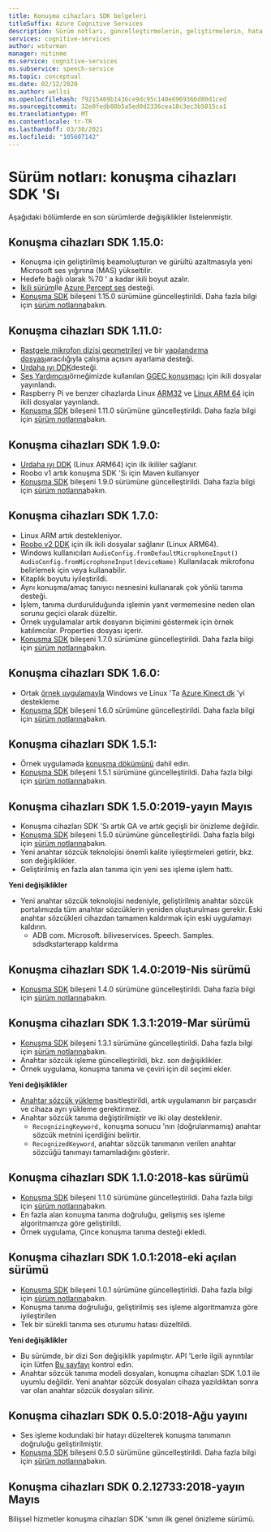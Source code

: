 ```yaml
---
title: Konuşma cihazları SDK belgeleri
titleSuffix: Azure Cognitive Services
description: Sürüm notları, güncelleştirmelerin, geliştirmelerin, hata düzeltmelerinin ve konuşma cihazları SDK 'sında yapılan değişikliklerin günlüğünü sağlar. Bu makale, konuşma cihazları SDK 'sının her sürümüyle güncelleştirilir.
services: cognitive-services
author: wsturman
manager: nitinme
ms.service: cognitive-services
ms.subservice: speech-service
ms.topic: conceptual
ms.date: 02/12/2020
ms.author: wellsi
ms.openlocfilehash: f9215469b1436ce9dc95c140e6969366d80d1ced
ms.sourcegitcommit: 32e0fedb80b5a5ed0d2336cea18c3ec3b5015ca1
ms.translationtype: MT
ms.contentlocale: tr-TR
ms.lasthandoff: 03/30/2021
ms.locfileid: "105607142"
---
```

# <a name="release-notes-speech-devices-sdk"></a>Sürüm notları: konuşma cihazları SDK 'Sı

Aşağıdaki bölümlerde en son sürümlerde değişiklikler listelenmiştir.

## <a name="speech-devices-sdk-1150"></a>Konuşma cihazları SDK 1.15.0:

- Konuşma için geliştirilmiş beamoluşturan ve gürültü azaltmasıyla yeni Microsoft ses yığınına (MAS) yükseltilir.
- Hedefe bağlı olarak %70 ' a kadar ikili boyut azalır.
- [İkili sürüm](https://aka.ms/sdsdk-download-APAudio)Ile [Azure Percept ses](../../azure-percept/overview-azure-percept-audio.md) desteği.
- [Konuşma SDK](./speech-sdk.md) bileşeni 1.15.0 sürümüne güncelleştirildi. Daha fazla bilgi için [sürüm notlarına](./releasenotes.md)bakın.

## <a name="speech-devices-sdk-1110"></a>Konuşma cihazları SDK 1.11.0:

- [Rastgele mikrofon dizisi geometrileri](how-to-devices-microphone-array-configuration.md) ve bir [yapılandırma dosyası](https://aka.ms/sdsdk-micarray-json)aracılığıyla çalışma açısını ayarlama desteği.
- [Urdaha ıyı DDK](http://www.urbetter.com/products_56/278.html)desteği.
- [Ses Yardımcısı](https://aka.ms/sdsdk-speaker)örneğimizde kullanılan [GGEC konuşmacı](https://aka.ms/sdsdk-download-speaker) için ikili dosyalar yayınlandı.
- Raspberry Pi ve benzer cihazlarda Linux [ARM32](https://aka.ms/sdsdk-download-linux-arm32) ve [Linux ARM 64](https://aka.ms/sdsdk-download-linux-arm64) için ikili dosyalar yayınlandı.
- [Konuşma SDK](./speech-sdk.md) bileşeni 1.11.0 sürümüne güncelleştirildi. Daha fazla bilgi için [sürüm notlarına](./releasenotes.md)bakın.

## <a name="speech-devices-sdk-190"></a>Konuşma cihazları SDK 1.9.0:

- [Urdaha ıyı DDK](https://aka.ms/sdsdk-download-urbetter) (Linux ARM64) için ilk ikililer sağlanır.
- Roobo v1 artık konuşma SDK 'Sı için Maven kullanıyor
- [Konuşma SDK](./speech-sdk.md) bileşeni 1.9.0 sürümüne güncelleştirildi. Daha fazla bilgi için [sürüm notlarına](./releasenotes.md)bakın.

## <a name="speech-devices-sdk-170"></a>Konuşma cihazları SDK 1.7.0:

- Linux ARM artık destekleniyor.
- [Roobo v2 DDK](https://aka.ms/sdsdk-download-roobov2) için ilk ikili dosyalar sağlanır (Linux ARM64).
- Windows kullanıcıları `AudioConfig.fromDefaultMicrophoneInput()` `AudioConfig.fromMicrophoneInput(deviceName)` Kullanılacak mikrofonu belirlemek için veya kullanabilir.
- Kitaplık boyutu iyileştirildi.
- Aynı konuşma/amaç tanıyıcı nesnesini kullanarak çok yönlü tanıma desteği.
- İşlem, tanıma durdurulduğunda işlemin yanıt vermemesine neden olan sorunu geçici olarak düzeltir.
- Örnek uygulamalar artık dosyanın biçimini göstermek için örnek katılımcılar. Properties dosyası içerir.
- [Konuşma SDK](./speech-sdk.md) bileşeni 1.7.0 sürümüne güncelleştirildi. Daha fazla bilgi için [sürüm notlarına](./releasenotes.md)bakın.

## <a name="speech-devices-sdk-160"></a>Konuşma cihazları SDK 1.6.0:

- Ortak [örnek uygulamayla](./speech-devices-sdk.md) Windows ve Linux 'Ta [Azure Kinect dk](https://azure.microsoft.com/services/kinect-dk/) 'yi destekleme
- [Konuşma SDK](./speech-sdk.md) bileşeni 1.6.0 sürümüne güncelleştirildi. Daha fazla bilgi için [sürüm notlarına](./releasenotes.md)bakın.

## <a name="speech-devices-sdk-151"></a>Konuşma cihazları SDK 1.5.1:

- Örnek uygulamada [konuşma dökümünü](./conversation-transcription.md) dahil edin.
- [Konuşma SDK](./speech-sdk.md) bileşeni 1.5.1 sürümüne güncelleştirildi. Daha fazla bilgi için [sürüm notlarına](./releasenotes.md)bakın.

## <a name="speech-devices-sdk-150-2019-may-release"></a>Konuşma cihazları SDK 1.5.0:2019-yayın Mayıs

- Konuşma cihazları SDK 'Sı artık GA ve artık geçişli bir önizleme değildir.
- [Konuşma SDK](./speech-sdk.md) bileşeni 1.5.0 sürümüne güncelleştirildi. Daha fazla bilgi için [sürüm notlarına](./releasenotes.md)bakın.
- Yeni anahtar sözcük teknolojisi önemli kalite iyileştirmeleri getirir, bkz. son değişiklikler.
- Geliştirilmiş en fazla alan tanıma için yeni ses işleme işlem hattı.

**Yeni değişiklikler**

- Yeni anahtar sözcük teknolojisi nedeniyle, geliştirilmiş anahtar sözcük portalımızda tüm anahtar sözcüklerin yeniden oluşturulması gerekir. Eski anahtar sözcükleri cihazdan tamamen kaldırmak için eski uygulamayı kaldırın.
  - ADB com. Microsoft. biliveservices. Speech. Samples. sdsdkstarterapp kaldırma

## <a name="speech-devices-sdk-140-2019-apr-release"></a>Konuşma cihazları SDK 1.4.0:2019-Nis sürümü

- [Konuşma SDK](./speech-sdk.md) bileşeni 1.4.0 sürümüne güncelleştirildi. Daha fazla bilgi için [sürüm notlarına](./releasenotes.md)bakın.

## <a name="speech-devices-sdk-131-2019-mar-release"></a>Konuşma cihazları SDK 1.3.1:2019-Mar sürümü

- [Konuşma SDK](./speech-sdk.md) bileşeni 1.3.1 sürümüne güncelleştirildi. Daha fazla bilgi için [sürüm notlarına](./releasenotes.md)bakın.
- Anahtar sözcük işleme güncelleştirildi, bkz. son değişiklikler.
- Örnek uygulama, konuşma tanıma ve çeviri için dil seçimi ekler.

**Yeni değişiklikler**

- [Anahtar sözcük yükleme](./custom-keyword-basics.md) basitleştirildi, artık uygulamanın bir parçasıdır ve cihaza ayrı yükleme gerektirmez.
- Anahtar sözcük tanıma değiştirilmiştir ve iki olay desteklenir.
  - `RecognizingKeyword,` konuşma sonucu 'nın (doğrulanmamış) anahtar sözcük metnini içerdiğini belirtir.
  - `RecognizedKeyword`, anahtar sözcük tanımanın verilen anahtar sözcüğü tanımayı tamamladığını gösterir.

## <a name="speech-devices-sdk-110-2018-nov-release"></a>Konuşma cihazları SDK 1.1.0:2018-kas sürümü

- [Konuşma SDK](./speech-sdk.md) bileşeni 1.1.0 sürümüne güncelleştirildi. Daha fazla bilgi için [sürüm notlarına](./releasenotes.md)bakın.
- En fazla alan konuşma tanıma doğruluğu, gelişmiş ses işleme algoritmamıza göre geliştirildi.
- Örnek uygulama, Çince konuşma tanıma desteği ekledi.

## <a name="speech-devices-sdk-101-2018-oct-release"></a>Konuşma cihazları SDK 1.0.1:2018-eki açılan sürümü

- [Konuşma SDK](./speech-sdk.md) bileşeni 1.0.1 sürümüne güncelleştirildi. Daha fazla bilgi için [sürüm notlarına](./releasenotes.md)bakın.
- Konuşma tanıma doğruluğu, geliştirilmiş ses işleme algoritmamıza göre iyileştirilen
- Tek bir sürekli tanıma ses oturumu hatası düzeltildi.

**Yeni değişiklikler**

- Bu sürümde, bir dizi Son değişiklik yapılmıştır. API 'Lerle ilgili ayrıntılar için lütfen [Bu sayfayı](https://aka.ms/csspeech/breakingchanges_1_0_0) kontrol edin.
- Anahtar sözcük tanıma modeli dosyaları, konuşma cihazları SDK 1.0.1 ile uyumlu değildir. Yeni anahtar sözcük dosyaları cihaza yazıldıktan sonra var olan anahtar sözcük dosyaları silinir.

## <a name="speech-devices-sdk-050-2018-aug-release"></a>Konuşma cihazları SDK 0.5.0:2018-Ağu yayını

- Ses işleme kodundaki bir hatayı düzelterek konuşma tanımanın doğruluğu geliştirilmiştir.
- [Konuşma SDK](./speech-sdk.md) bileşeni 0.5.0 sürümüne güncelleştirildi. Daha fazla bilgi için [sürüm notlarına](releasenotes.md#cognitive-services-speech-sdk-050-2018-july-release)bakın.

## <a name="speech-devices-sdk-0212733-2018-may-release"></a>Konuşma cihazları SDK 0.2.12733:2018-yayın Mayıs

Bilişsel hizmetler konuşma cihazları SDK 'sının ilk genel önizleme sürümü.